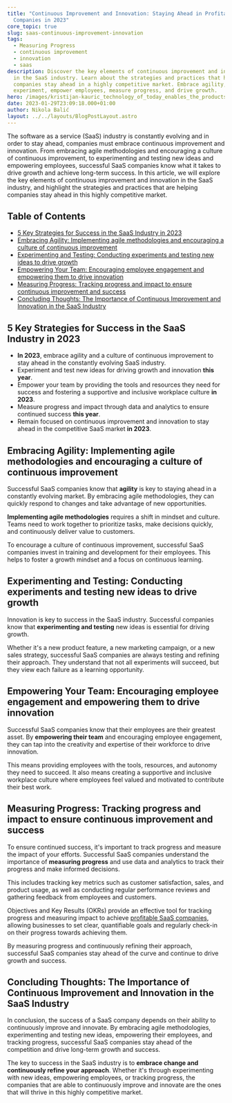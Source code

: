 ```yaml
---
title: "Continuous Improvement and Innovation: Staying Ahead in Profitable SaaS
  Companies in 2023"
core_topic: true
slug: saas-continuous-improvement-innovation
tags:
  - Measuring Progress
  - continuous improvement
  - innovation
  - saas
description: Discover the key elements of continuous improvement and innovation
  in the SaaS industry. Learn about the strategies and practices that help
  companies stay ahead in a highly competitive market. Embrace agility,
  experiment, empower employees, measure progress, and drive growth.
hero: /images/kristijan-kauric_technology_of_today_enables_the_products_of_to_5adb9457-c13f-4427-a9ed-542e8bc2954e.jpg
date: 2023-01-29T23:09:18.000+01:00
author: Nikola Balić
layout: ../../layouts/BlogPostLayout.astro
---
```

The software as a service (SaaS) industry is constantly evolving and in order to stay ahead, companies must embrace continuous improvement and innovation. From embracing agile methodologies and encouraging a culture of continuous improvement, to experimenting and testing new ideas and empowering employees, successful SaaS companies know what it takes to drive growth and achieve long-term success. In this article, we will explore the key elements of continuous improvement and innovation in the SaaS industry, and highlight the strategies and practices that are helping companies stay ahead in this highly competitive market.

## Table of Contents

* [5 Key Strategies for Success in the SaaS Industry in 2023](#key-strategies)
* [Embracing Agility: Implementing agile methodologies and encouraging a culture of continuous improvement](#embracing-agility)
* [Experimenting and Testing: Conducting experiments and testing new ideas to drive growth](#experimenting-and-testing)
* [Empowering Your Team: Encouraging employee engagement and empowering them to drive innovation](#empowering-your-team)
* [Measuring Progress: Tracking progress and impact to ensure continuous improvement and success](#measuring-progress)
* [Concluding Thoughts: The Importance of Continuous Improvement and Innovation in the SaaS Industry](#conclusion)

<a id="key-strategies"></a>

## 5 Key Strategies for Success in the SaaS Industry in 2023

* **In 2023**, embrace agility and a culture of continuous improvement to stay ahead in the constantly evolving SaaS industry.
* Experiment and test new ideas for driving growth and innovation **this year**.
* Empower your team by providing the tools and resources they need for success and fostering a supportive and inclusive workplace culture **in 2023**.
* Measure progress and impact through data and analytics to ensure continued success **this year**.
* Remain focused on continuous improvement and innovation to stay ahead in the competitive SaaS market **in 2023**.

<a id="embracing-agility"></a>

## Embracing Agility: Implementing agile methodologies and encouraging a culture of continuous improvement

Successful SaaS companies know that **agility** is key to staying ahead in a constantly evolving market. By embracing agile methodologies, they can quickly respond to changes and take advantage of new opportunities.

**Implementing agile methodologies** requires a shift in mindset and culture. Teams need to work together to prioritize tasks, make decisions quickly, and continuously deliver value to customers.

To encourage a culture of continuous improvement, successful SaaS companies invest in training and development for their employees. This helps to foster a growth mindset and a focus on continuous learning.

<a id="experimenting-and-testing"></a>

## Experimenting and Testing: Conducting experiments and testing new ideas to drive growth

Innovation is key to success in the SaaS industry. Successful companies know that **experimenting and testing** new ideas is essential for driving growth.

Whether it's a new product feature, a new marketing campaign, or a new sales strategy, successful SaaS companies are always testing and refining their approach. They understand that not all experiments will succeed, but they view each failure as a learning opportunity.

<a id="empowering-your-team"></a>

## Empowering Your Team: Encouraging employee engagement and empowering them to drive innovation

Successful SaaS companies know that their employees are their greatest asset. By **empowering their team** and encouraging employee engagement, they can tap into the creativity and expertise of their workforce to drive innovation.

This means providing employees with the tools, resources, and autonomy they need to succeed. It also means creating a supportive and inclusive workplace culture where employees feel valued and motivated to contribute their best work.

<a id="measuring-progress"></a>

## Measuring Progress: Tracking progress and impact to ensure continuous improvement and success

To ensure continued success, it's important to track progress and measure the impact of your efforts. Successful SaaS companies understand the importance of **measuring progress** and use data and analytics to track their progress and make informed decisions.

This includes tracking key metrics such as customer satisfaction, sales, and product usage, as well as conducting regular performance reviews and gathering feedback from employees and customers.

Objectives and Key Results (OKRs) provide an effective tool for tracking progress and measuring impact to achieve [profitable SaaS companies](https://www.pulent.com/posts/saas-profitability-okrs-client-acquisition-customer-retention-product-innovation), allowing businesses to set clear, quantifiable goals and regularly check-in on their progress towards achieving them.

By measuring progress and continuously refining their approach, successful SaaS companies stay ahead of the curve and continue to drive growth and success.

<a id="conclusion"></a>

## Concluding Thoughts: The Importance of Continuous Improvement and Innovation in the SaaS Industry

In conclusion, the success of a SaaS company depends on their ability to continuously improve and innovate. By embracing agile methodologies, experimenting and testing new ideas, empowering their employees, and tracking progress, successful SaaS companies stay ahead of the competition and drive long-term growth and success.

The key to success in the SaaS industry is to **embrace change and continuously refine your approach**. Whether it's through experimenting with new ideas, empowering employees, or tracking progress, the companies that are able to continuously improve and innovate are the ones that will thrive in this highly competitive market.
